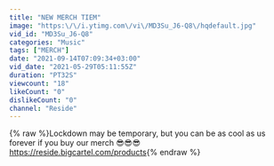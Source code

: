 ```yaml
---
title: "NEW MERCH TIEM"
image: "https:\/\/i.ytimg.com\/vi\/MD3Su_J6-Q8\/hqdefault.jpg"
vid_id: "MD3Su_J6-Q8"
categories: "Music"
tags: ["MERCH"]
date: "2021-09-14T07:09:34+03:00"
vid_date: "2021-05-29T05:11:55Z"
duration: "PT32S"
viewcount: "18"
likeCount: "0"
dislikeCount: "0"
channel: "Reside"
---
```

{% raw %}Lockdown may be temporary, but you can be as cool as us forever if you buy our merch 😎😎😎<br /><a rel="nofollow" target="blank" href="https://reside.bigcartel.com/products">https://reside.bigcartel.com/products</a>{% endraw %}
